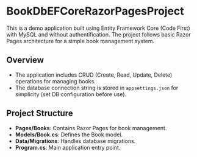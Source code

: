 # BookDbEFCoreRazorPagesProject

This is a demo application built using Entity Framework Core (Code First) with MySQL and without authentification.
The project follows basic Razor Pages architecture for a simple book management system.

## Overview
- The application includes CRUD (Create, Read, Update, Delete) operations for managing books.
- The database connection string is stored in `appsettings.json` for simplicity (set DB configuration before use).

## Project Structure
- **Pages/Books**: Contains Razor Pages for book management.
- **Models/Book.cs**: Defines the Book model.
- **Data/Migrations**: Handles database migrations.
- **Program.cs**: Main application entry point.

